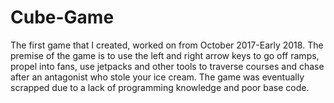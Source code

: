 # Cube-Game
The first game that I created, worked on from October 2017-Early 2018. The premise of the game is to use the left and right arrow keys to go off ramps, propel into fans, use jetpacks and other tools to traverse courses and chase after an antagonist who stole your ice cream. The game was eventually scrapped due to a lack of programming knowledge and poor base code.
